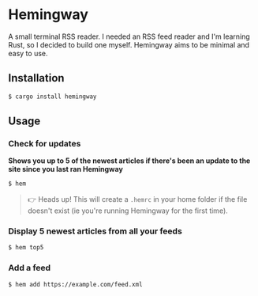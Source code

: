 # Hemingway

A small terminal RSS reader. I needed an RSS feed reader and I'm learning Rust, so I decided to build one myself. Hemingway aims to be minimal and easy to use.

## Installation

```bash
$ cargo install hemingway
```

## Usage

### Check for updates

**Shows you up to 5 of the newest articles if there's been an update to the site since you last ran Hemingway**

```bash
$ hem
```

> 👉 Heads up! This will create a `.hemrc` in your home folder if the file doesn't exist (ie you're running Hemingway for the first time).

### Display 5 newest articles from all your feeds

```bash
$ hem top5
```

### Add a feed

```bash
$ hem add https://example.com/feed.xml
```

